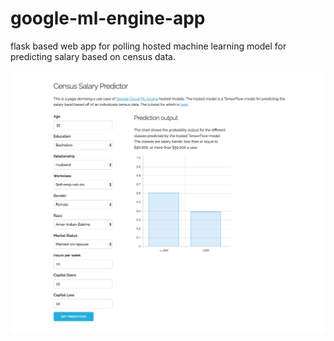 # google-ml-engine-app
flask based web app for polling hosted machine learning model for predicting salary based on census data.

![app screen shot](/images/gcloud_app.png)
